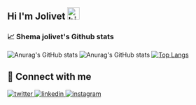 ## Hi I'm Jolivet <img src="https://cdn.dribbble.com/users/1162077/screenshots/3848914/media/7ed7d5ca074b48b328150e5a231e8d1f.gif" width="28px" alt="hi">




### :chart_with_upwards_trend: Shema jolivet's Github stats
![Anurag's GitHub stats](https://github-readme-stats.vercel.app/api?username=shemajolivetgislain&show_icons=true&count_private=true&theme=highcontrast)
![Anurag's GitHub stats](https://github-readme-streak-stats.herokuapp.com/?user=shemajolivetgislain&&theme=highcontrast)
[![Top Langs](https://github-readme-stats.vercel.app/api/top-langs/?username=shemajolivetgislain&layout=compact&hide=less,scss,css,html&theme=highcontrast&show_icons=true)](https://github.com/shemajolivetgislain/github-readme-stats)

## :punch: Connect with me  
<a href="https://twitter.com/shemajolivet1" target="_blank">
<img src=https://img.shields.io/badge/twitter-%2300acee.svg?&style=for-the-badge&logo=twitter&logoColor=white alt=twitter style="margin-bottom: 5px;" />
</a>
<a href="https://www.linkedin.com/in/shema-j-31b795123/" target="_blank">
<img src=https://img.shields.io/badge/linkedin-%231E77B5.svg?&style=for-the-badge&logo=linkedin&logoColor=white alt=linkedin style="margin-bottom: 5px;" />
</a>
<a href="https://instagram.com/shemajolivet" target="_blank">
<img src=https://img.shields.io/badge/instagram-%23000000.svg?&style=for-the-badge&logo=instagram&logoColor=white alt=instagram style="margin-bottom: 5px;" />
</a> 
